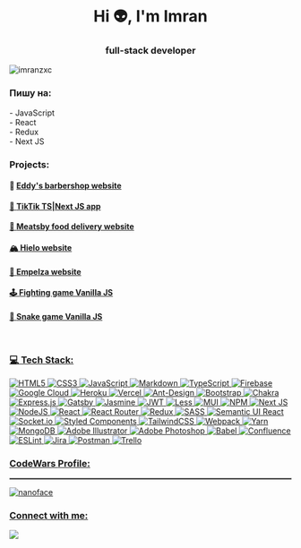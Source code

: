 <h1 align="center">Hi 👽, I'm Imran</h1>
<h3 align="center">full-stack developer</h3>
<p align="left"> <img src="https://komarev.com/ghpvc/?username=imranzxc&label=Profile%20views&color=f50a0a&style=flat" alt="imranzxc" /> </p>

<h3 align="left">Пишу на:</h3>
- JavaScript
<br>
- React
<br>
- Redux
<br>
- Next JS

<br>
<h3 align="left">Projects:</h3>
<h4 align="left">💈 <a href="https://whimsical-cassata-4e6792.netlify.app">Eddy's barbershop website</h4>
<h4 align="left">📱 <a href="tiktik-app-pi.vercel.app">TikTik TS|Next JS app</h4>
<h4 align="left">🍔 <a href="https://splendorous-cupcake-f50f06.netlify.app">Meatsby food delivery website</h4>
<h4 align="left">🏔 <a href="https://imranzxc.github.io/hielo/">Hielo website</h4>
<h4 align="left">🌆 <a href="https://imranzxc.github.io/empelza/">Empelza website</h4>
<h4 align="left">🕹 <a href="https://imranzxc.github.io/fighting-game/">Fighting game Vanilla JS</h4>
<h4 align="left">🐍 <a href="https://imranzxc.github.io/snake-game/snake">Snake game Vanilla JS</h4>
<br>
<h3 align="left">💻 Tech Stack:</h3>

![HTML5](https://img.shields.io/badge/html5-%23E34F26.svg?style=flat&logo=html5&logoColor=white) ![CSS3](https://img.shields.io/badge/css3-%231572B6.svg?style=flat&logo=css3&logoColor=white) ![JavaScript](https://img.shields.io/badge/javascript-%23323330.svg?style=flat&logo=javascript&logoColor=%23F7DF1E) ![Markdown](https://img.shields.io/badge/markdown-%23000000.svg?style=flat&logo=markdown&logoColor=white) ![TypeScript](https://img.shields.io/badge/typescript-%23007ACC.svg?style=flat&logo=typescript&logoColor=white) ![Firebase](https://img.shields.io/badge/firebase-%23039BE5.svg?style=flat&logo=firebase) ![Google Cloud](https://img.shields.io/badge/Google%20Cloud-%234285F4.svg?style=flat&logo=google-cloud&logoColor=white) ![Heroku](https://img.shields.io/badge/heroku-%23430098.svg?style=flat&logo=heroku&logoColor=white) ![Vercel](https://img.shields.io/badge/vercel-%23000000.svg?style=flat&logo=vercel&logoColor=white) ![Ant-Design](https://img.shields.io/badge/-AntDesign-%230170FE?style=flat&logo=ant-design&logoColor=white) ![Bootstrap](https://img.shields.io/badge/bootstrap-%23563D7C.svg?style=flat&logo=bootstrap&logoColor=white) ![Chakra](https://img.shields.io/badge/chakra-%234ED1C5.svg?style=flat&logo=chakraui&logoColor=white) ![Express.js](https://img.shields.io/badge/express.js-%23404d59.svg?style=flat&logo=express&logoColor=%2361DAFB) ![Gatsby](https://img.shields.io/badge/Gatsby-%23663399.svg?style=flat&logo=gatsby&logoColor=white) ![Jasmine](https://img.shields.io/badge/jasmine-%238A4182.svg?style=flat&logo=jasmine&logoColor=white) ![JWT](https://img.shields.io/badge/JWT-black?style=flat&logo=JSON%20web%20tokens) ![Less](https://img.shields.io/badge/less-2B4C80?style=flat&logo=less&logoColor=white) ![MUI](https://img.shields.io/badge/MUI-%230081CB.svg?style=flat&logo=material-ui&logoColor=white) ![NPM](https://img.shields.io/badge/NPM-%23000000.svg?style=flat&logo=npm&logoColor=white) ![Next JS](https://img.shields.io/badge/Next-black?style=flat&logo=next.js&logoColor=white) ![NodeJS](https://img.shields.io/badge/node.js-6DA55F?style=flat&logo=node.js&logoColor=white) ![React](https://img.shields.io/badge/react-%2320232a.svg?style=flat&logo=react&logoColor=%2361DAFB) ![React Router](https://img.shields.io/badge/React_Router-CA4245?style=flat&logo=react-router&logoColor=white) ![Redux](https://img.shields.io/badge/redux-%23593d88.svg?style=flat&logo=redux&logoColor=white) ![SASS](https://img.shields.io/badge/SASS-hotpink.svg?style=flat&logo=SASS&logoColor=white) ![Semantic UI React](https://img.shields.io/badge/Semantic%20UI%20React-%2335BDB2.svg?style=flat&logo=SemanticUIReact&logoColor=white) ![Socket.io](https://img.shields.io/badge/Socket.io-black?style=flat&logo=socket.io&badgeColor=010101) ![Styled Components](https://img.shields.io/badge/styled--components-DB7093?style=flat&logo=styled-components&logoColor=white) ![TailwindCSS](https://img.shields.io/badge/tailwindcss-%2338B2AC.svg?style=flat&logo=tailwind-css&logoColor=white) ![Webpack](https://img.shields.io/badge/webpack-%238DD6F9.svg?style=flat&logo=webpack&logoColor=black) ![Yarn](https://img.shields.io/badge/yarn-%232C8EBB.svg?style=flat&logo=yarn&logoColor=white) ![MongoDB](https://img.shields.io/badge/MongoDB-%234ea94b.svg?style=flat&logo=mongodb&logoColor=white) ![Adobe Illustrator](https://img.shields.io/badge/adobeillustrator-%23FF9A00.svg?style=flat&logo=adobeillustrator&logoColor=white) ![Adobe Photoshop](https://img.shields.io/badge/adobephotoshop-%2331A8FF.svg?style=flat&logo=adobephotoshop&logoColor=white) ![Babel](https://img.shields.io/badge/Babel-F9DC3e?style=flat&logo=babel&logoColor=black) ![Confluence](https://img.shields.io/badge/confluence-%23172BF4.svg?style=flat&logo=confluence&logoColor=white) ![ESLint](https://img.shields.io/badge/ESLint-4B3263?style=flat&logo=eslint&logoColor=white) ![Jira](https://img.shields.io/badge/jira-%230A0FFF.svg?style=flat&logo=jira&logoColor=white) ![Postman](https://img.shields.io/badge/Postman-FF6C37?style=flat&logo=postman&logoColor=white) ![Trello](https://img.shields.io/badge/Trello-%23026AA7.svg?style=flat&logo=Trello&logoColor=white)



<h3 align="left">CodeWars <a href="https://www.codewars.com/users/nanoface">Profile:</h3>
<hr style="border:0.5px solid gray">
<p><img align="center" src="https://www.codewars.com/users/nanoface/badges/large" alt="nanoface"/></p>
  
  <h3 align="left">Connect with me:</h3>
<p align="left">
<a href="https://t.me/nanoface"><img src="https://img.shields.io/badge/Telegram-2CA5E0?style=for-the-badge&logo=telegram&logoColor=white" /></a>
</p>
  
  



  
  
  
  
  


